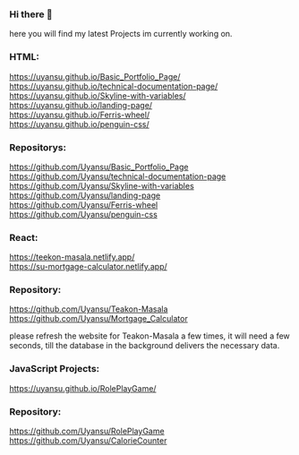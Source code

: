 ### Hi there 👋

here you will find my latest Projects im currently working on.

### HTML:
https://uyansu.github.io/Basic_Portfolio_Page/ <br> https://uyansu.github.io/technical-documentation-page/ <br> https://uyansu.github.io/Skyline-with-variables/ <br> https://uyansu.github.io/landing-page/ <br> https://uyansu.github.io/Ferris-wheel/ <br> https://uyansu.github.io/penguin-css/
### Repositorys: 
https://github.com/Uyansu/Basic_Portfolio_Page <br> https://github.com/Uyansu/technical-documentation-page <br> https://github.com/Uyansu/Skyline-with-variables <br> https://github.com/Uyansu/landing-page <br> https://github.com/Uyansu/Ferris-wheel <br> https://github.com/Uyansu/penguin-css



### React:
https://teekon-masala.netlify.app/ <br> https://su-mortgage-calculator.netlify.app/
### Repository: 
https://github.com/Uyansu/Teakon-Masala <br> https://github.com/Uyansu/Mortgage_Calculator

please refresh the website for Teakon-Masala a few times, it will need a few seconds, till the database in the background delivers the necessary data.

### JavaScript Projects:
https://uyansu.github.io/RolePlayGame/

### Repository:
https://github.com/Uyansu/RolePlayGame <br> https://github.com/Uyansu/CalorieCounter


<!--
**Uyansu/Uyansu** is a ✨ _special_ ✨ repository because its `README.md` (this file) appears on your GitHub profile.

Here are some ideas to get you started:

- 🔭 I’m currently working on ...
- 🌱 I’m currently learning ...
- 👯 I’m looking to collaborate on ...
- 🤔 I’m looking for help with ...
- 💬 Ask me about ...
- 📫 How to reach me: ...
- 😄 Pronouns: ...
- ⚡ Fun fact: ...
-->
